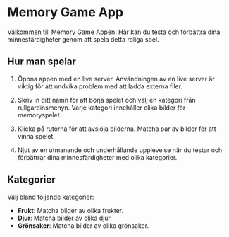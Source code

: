 # Memory Game App

Välkommen till Memory Game Appen! Här kan du testa och förbättra dina minnesfärdigheter genom att spela detta roliga spel.

## Hur man spelar

1. Öppna appen med en live server. Användningen av en live server är viktig för att undvika problem med att ladda externa filer.

2. Skriv in ditt namn för att börja spelet och välj en kategori från rullgardinsmenyn. Varje kategori innehåller olika bilder för memoryspelet.

3. Klicka på rutorna för att avslöja bilderna. Matcha par av bilder för att vinna spelet.

4. Njut av en utmanande och underhållande upplevelse när du testar och förbättrar dina minnesfärdigheter med olika kategorier.

## Kategorier

Välj bland följande kategorier:

- **Frukt**: Matcha bilder av olika frukter.
- **Djur**: Matcha bilder av olika djur.
- **Grönsaker**: Matcha bilder av olika grönsaker.
